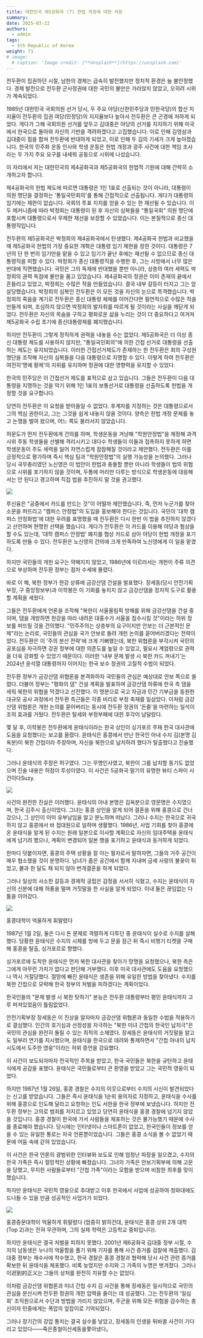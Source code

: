 ```yaml
---
title: 대한민국 제5공화국 (7) 헌법 개정에 대한 저항
summary: 
date: 2025-03-22
authors:
  - admin
tags:
  - 5th Republic of Korea
weight: 71
# image:
  # caption: 'Image credit: [**Unsplash**](https://unsplash.com)'
---
```


전두환이 집권하던 시절, 남한의 경제는 급속히 발전했지만 정치적 환경은 늘 불안정했다. 경제 발전으로 전두환 군사정권에 대한 국민의 불만은 가라앉지 않았고, 오히려 시위가 계속되었다.

1985년 대한민국 국회의원 선거 당시, 두 주요 야당(신한민주당과 민한국당)의 합산 지지율이 전두환의 집권 여당(민정당)의 지지율보다 높아서 전두환은 큰 곤경에 처하게 되었다. 게다가 그해 국회의원 선거를 앞두고 김대중은 야당의 선거를 지지하기 위해 미국에서 한국으로 돌아와 자신의 기반을 격려하겠다고 고집했습니다. 이로 인해 김영삼과 김대중이 힘을 합쳐 전두환에 반대하게 되었고, 이로 인해 두 김의 기세가 크게 높아졌습니다. 한국의 민주화 운동 인사와 학생 운동은 헌법 개정과 광주 사건에 대한 책임 조사라는 두 가지 주요 요구를 내세워 공동으로 시위에 나섰습니다.

이 자리에서 저는 대한민국의 제4공화국과 제5공화국의 헌법적 기원에 대해 간략히 소개하고자 합니다.

제4공화국의 헌법 제도에 따르면 대통령은 1인 1표로 선출되는 것이 아니라, 대통령이 의원 명단을 결정하는 '통일국민회의'를 통해 간접적으로 선출됩니다. 게다가 대통령의 임기에는 제한이 없습니다. 국회의 투표 지지를 얻을 수 있는 한 재선될 수 있습니다. 이 두 메커니즘에 따라 박정희는 대통령이 된 후 자신의 심복들을 "통일국회" 의원 명단에 포함시켜 대통령으로서 무제한 재선을 보장할 수 있었습니다. 이는 본질적으로 종신 대통령직입니다.

전두환의 제5공화국은 박정희의 제4공화국에서 탄생했다. 제4공화국 헌법과 비교했을 때 제5공화국 헌법의 가장 중요한 개혁은 대통령 임기 제한을 정한 것이다. 대통령은 7년의 단 한 번의 임기만을 맡을 수 있고 임기가 끝난 후에는 재선될 수 없으므로 종신 대통령직을 피할 수 있다. 박정희가 종신 대통령직을 수행한 후, 그는 사방에서 너무 많은 반대에 직면했습니다. 국민은 그의 독재에 반대했을 뿐만 아니라, 상층의 여러 세력도 박정희의 권력 독점에 불만을 품고 있었습니다. 제4공화국의 정권은 이미 존재의 끝에서 흔들리고 있었고, 박정희는 수많은 적을 만들었습니다. 결국 내부 갈등이 터지고 그는 암살당했습니다. 박정희의 심복인 전두환은 이 모든 것을 자신의 눈으로 목격했습니다. 박정희의 죽음을 계기로 전두환은 종신 대통령 체제를 이어간다면 필연적으로 수많은 적을 만들게 되며, 조심하지 않으면 박정희의 발자취를 따르게 될 것이라는 사실을 깨닫게 되었다. 전두환은 자신의 목숨을 구하고 평화로운 삶을 누리는 것이 더 중요하다고 여겨져 제5공화국 수립 초기에 종신대통령제를 폐지했습니다.

하지만 전두환이 그렇게 정직하게 권력을 내놓을 수는 없었다. 제5공화국은 더 이상 종신 대통령 제도를 사용하지 않지만, "통일국민회의"에 의한 간접 선거로 대통령을 선출하는 제도는 유지되었습니다. 이러한 간접선거제도가 존재하는 한 전두환은 회의 구성원 명단을 조작해 자신의 심복들을 다음 대통령으로 지명할 수 있다. 이렇게 하여 전두환은 여전히 ​​'명예 황제'의 지위를 유지하며 정권에 대한 영향력을 유지할 수 있었다.

한국의 민주당은 이 간접선거 제도를 표적으로 삼고 있습니다. 그들은 전두환이 다음 대통령을 지명하는 것을 막기 위해 1인 1표의 보통선거로 대통령을 선출하도록 헌법을 개정할 것을 요구합니다.

당연히 전두환은 이 요청을 받아들일 수 없었다. 후계자를 지정하는 것은 대통령으로서 그의 핵심 권한이고, 그는 그것을 쉽게 내놓지 않을 것이다. 양측은 헌법 개정 문제를 놓고 논쟁을 벌여 왔으며, 어느 쪽도 물러서지 않았습니다.

허문도가 먼저 전두환에게 건의를 하며, 학생운동을 겨냥해 "학원안정법"을 제정해 과격 시위 주동 학생들을 선별해 격리시키고 대다수 학생들이 이들과 접촉하지 못하게 하면 학생운동이 주도 세력을 잃어 자연스럽게 잠잠해질 것이라고 제안했다. 전두환은 이를 긍정적으로 평가하며 즉시 핵심 팀과 "학원안정법"의 실행 가능성을 논의했다. 그러나 당시 국무총리였던 노신영은 이 법안이 헌법과 충돌할 뿐만 아니라 학생들이 법의 위협으로 시위를 포기하지 않을 것이며, 두통에 머리만 다루는 방식으로 학생운동에 대응해서는 안 된다고 경고하며 직접 법을 추진하지 말 것을 권고했다.

![](ttyt.jpg)

루신융은 "공중에서 카드를 만드는 것"이 ​​어떨까 제안했습니다. 즉, 먼저 누군가를 찾아 소문을 퍼뜨리고 "캠퍼스 안정법"의 도입을 홍보해야 한다는 것입니다. 국민이 '대학 캠퍼스 안정화법'에 대한 우려를 표명했을 때 전두환은 다시 한번 이 법을 추진하지 않겠다고 선언하며 현명한 선택을 했습니다. 게다가 전두환은 이 카드를 이용해 야당과 협상을 할 수도 있는데, '대학 캠퍼스 안정법' 폐지를 협상 카드로 삼아 야당이 헌법 개정을 포기하도록 만들 수 있다. 전두환은 노신영의 건의에 크게 만족하여 노신영에게 이 일을 맡겼다.

하지만 국민들의 개헌 요구는 약해지지 않았고, 1986년에 이르러서는 개헌이 주류 의견으로 부상하며 전두환 정부는 점차 수세에 몰렸다.

바로 이 해, 북한 정부가 한강 상류에 금강산댐 건설을 발표했다. 장세동(당시 안전기획부장, 구 중앙정보부)과 이학봉은 이 기회를 놓치지 않고 금강산댐을 정치적 도구로 활용할 계획을 세웠다.

그들은 전두환에게 언론을 조작해 "북한이 서울올림픽 방해를 위해 금강산댐을 건설 중이며, 댐을 개방하면 한강을 따라 내려온 대홍수가 서울을 침수시킬 것"이라는 허위 정보를 퍼뜨릴 것을 건의했다. "민주주의는 상층부의 요구이지만 안보는 더 근본적인 문제"라는 논리로, 국민들의 관심을 국가 안보로 돌려 개헌 논의를 묻어버리겠다는 전략이었다. 전두환은 이 '주의 분산 전략'에 크게 기뻐했는데, 북한 위협론을 부각시켜 국민의 공포심을 자극하면 강권 정부에 대한 의존도를 높일 수 있었고, 필요시 계엄령으로 권력을 더욱 강화할 수 있었기 때문이다. 이러한 '내부 문제 발생 시 북한 카드 꺼내기'는 2024년 윤석열 대통령까지 이어지는 한국 보수 정권의 고질적 수법이 되었다.

전두환 정부가 금강산댐 위협론을 본격화하자 국민들의 관심은 예상대로 안보 쪽으로 쏠렸다. 더불어 정부는 "평화의 댐" 건설 계획을 발표하며 금강산댐 하류에 한국 측 댐을 세워 북한의 위협을 막겠다고 선전했다. 이 명분으로 국고 자금과 민간 기부금을 동원한 대규모 공사 과정에서 전두환 측근들은 각종 비리로 부정 축재를 일삼았다. 이처럼 금강산댐 위협론은 개헌 논의를 묻어버리는 동시에 전두환 정권의 '돈줄'을 마련하는 일석이조의 효과를 거뒀다. 전두환은 탈세와 부정부패에 대한 후각이 남달랐다.

몇 달 후, 이학봉은 전두환에게 윤태식이라는 한국 상인이 싱가포르 주재 한국 대사관에 도움을 요청했다는 보고를 올렸다. 윤태식은 홍콩에서 만난 한국인 아내 수지 김(본명 김옥분)이 북한 간첩이라 주장하며, 자신을 북한으로 납치하려 했다가 탈출했다고 진술했다.

그러나 윤태식의 주장은 허구였다. 그는 무명인사였고, 북한이 그를 납치할 동기도 없었으며 진술 내용은 허점이 투성이였다. 이 사건은 5공화국 말기의 유명한 뷰티 스파이 사건이다Suzy.

![](featured.jpg)

사건의 완전한 진실은 이러했다. 윤태식의 아내 본명은 김옥분으로 영문명은 수지였으며, 한국 김주시 출신이었다. 그녀는 홍콩 상인을 알게 되어 결혼을 위해 홍콩으로 건너갔으나, 그 상인이 이미 유부남임을 알고 분노하며 떠났다. 그러나 수지는 한국으로 귀국하지 않고 홍콩에서 바 접대원으로 일하며 생활했다. 1986년, 사업 기회를 찾아 홍콩에 온 윤태식을 알게 된 수지는 원래 일본으로 이사할 계획으로 자신의 임대주택을 윤태식에게 넘기려 했으나, 계획이 변경되어 일본 행을 포기하고 윤태식과 동거하게 되었다.

한마디 덧붙이자면, 홍콩의 주택 상황을 잘 아는 필자로서 말하자면, 그들의 거주 공간이 매우 협소했을 것이 분명하다. 남녀가 좁은 공간에서 함께 지내며 금세 사랑의 불꽃이 튀었고, 불과 한 달도 채 되지 않아 번개결혼을 하게 되었다.

그러나 일상의 사소한 갈등과 경제적 궁핍은 감정을 서서히 식혔고, 수지는 윤태식이 자신의 신분에 대해 허풍을 떨며 거짓말을 한 사실을 알게 되었다. 이내 둘은 끊임없는 다툼을 이어갔다.

![](suzy1.jpg)

홍콩대학이 억울하게 휘말렸다

1987년 1월 2일, 둘은 다시 돈 문제로 격렬하게 다투던 중 윤태식이 실수로 수지를 살해했다. 당황한 윤태식은 수지의 시체를 방에 두고 문을 잠근 뒤 즉시 비행기 티켓을 구매해 홍콩을 탈출, 싱가포르로 향했다.

싱가포르에 도착한 윤태식은 먼저 북한 대사관을 찾아가 망명을 요청했으나, 북한 측은 그에게 아무런 가치가 없다고 판단해 거부했다. 이후 미국 대사관에도 도움을 요청했으나 역시 거절당했다. 절망에 빠진 윤태식은 생존을 위해 유일한 방법을 찾아냈다. 수지를 북한 간첩으로 모략해 한국 정부의 처벌을 피하겠다는 계획이었다.

한국인들의 "문제 발생 시 북한 탓하기" 본능은 전두환 대통령부터 평민 윤태식까지 고루 퍼져있었음이 틀림없었다.

안전기획부장 장세동은 이 진상을 알자마자 금강산댐 위협론과 동일한 수법을 적용하기로 결심했다. 인간의 호기심과 선정성을 자극하는 "북한 미녀 간첩의 한국인 납치극"은 국민의 관심을 완전히 돌릴 수 있는 최적의 소재였다. 장세동은 윤태식의 거짓말을 알고도 일부러 연기를 지시했으며, 윤태식을 한국으로 데려와 통제하면서 "간첩 아내의 납치 시도에서 도주한 영웅"이라는 허위 증언을 강요했다.

이 사건이 보도되자마자 전국적인 주목을 받았고, 한국 국민들은 북한을 규탄하고 윤태식에게 공감을 표했다. 윤태식은 국민들로부터 큰 환영을 받았고 그는 국민적 영웅이 되었다.

하지만 1987년 1월 26일, 홍콩 경찰은 수지의 이웃으로부터 수지의 시신이 발견되었다는 신고를 받았습니다. 그들은 즉시 윤태식을 1순위 용의자로 지정하고, 윤태식을 수사를 위해 홍콩으로 인도해 달라고 요청하는 인도 서한을 한국 정부에 보냈습니다. 하지만 전두환 정부는 고의로 범죄를 저지르고 있었고 당연히 윤태식을 홍콩 경찰에 넘기지 않았을 것입니다. 홍콩 경찰이 한국에 가서 사람들을 체포하는 것은 불가능했기 때문에 수사를 종료해야 했습니다. 당시에는 인터넷이나 스마트폰이 없었고, 한국인들이 정보를 얻을 수 있는 유일한 통로는 자국 언론뿐이었습니다. 그들은 홍콩 소식을 볼 수 없었기 때문에 어둠 속에 갇혀 있었습니다.

이 사건은 한국 언론의 광범위한 인터뷰와 보도로 인해 엄청난 파장을 일으켰고, 수지의 한국 가족은 즉시 절망적인 상황에 빠졌습니다. 그녀의 가족은 안보기획부에 의해 고문을 당했고, 무지한 사람들로부터 "간첩 가족"이라는 모함을 받으며 비참한 최후를 맞이했습니다.

하지만 윤태식은 국민적 영웅으로 추대받고 이후 한국에서 사업에 성공하여 청와대에도 드나들 수 있을 만큼 성공적인 사업가가 되었다.

![](suzy2.jpg)

홍콩중문대학이 억울하게 휘말렸다 (엄중히 밝히건대, 윤태식은 홍콩 상위 2개 대학(Top 2)과는 전혀 무관하며, 그의 실제 학력은 고등학교 중퇴입니다).

하지만 윤태식은 결국 처벌을 피하지 못했다. 2001년 제6공화국 김대중 정부 시절, 수지의 남동생은 누나의 억울함을 풀기 위해 기자를 통해 사건 증거를 검찰에 제출했다. 김대중 정부는 재수사에 착수했고, 한국 경찰은 홍콩 경찰과 협력해 당시 사건 관련 증거를 확보한 뒤 윤태식을 체포했다. 비록 늦었지만 수지와 그 가족의 누명은 벗겨졌다. 그러나 이迟到的正义는 그들의 상처를 완전히 치유할 수는 없었다.

이처럼 금강산댐 위협론과 미녀 간첩 수지 김 사건을 통해 장세동은 일시적으로 국민의 관심을 분산시켜 전두환 정권의 개헌 압력을 줄이는 데 성공했다. 그는 전두환의 '일심회' 조직원으로서 수단과 방법을 가리지 않았으며, 주군을 위해 모든 위험을 감수하는 충신이자 민중에게는 폭압의 앞잡이로 기억되었다.

그러나 장기간의 강압 통치는 결국 실수를 낳았고, 장세동의 인생을 뒤바꿀 사건이 기다리고 있었다——죽은종철이산세동을쫓아냈다。
